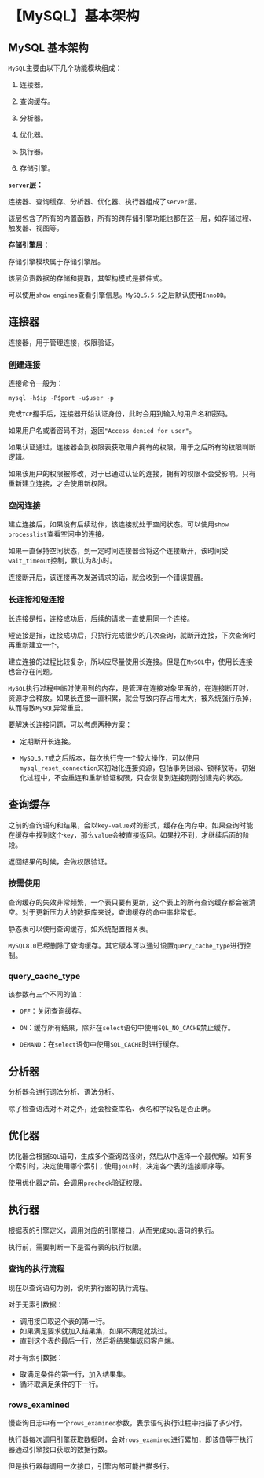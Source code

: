 # 【MySQL】基本架构


## MySQL 基本架构

`MySQL`主要由以下几个功能模块组成：

1. 连接器。

2. 查询缓存。

3. 分析器。

4. 优化器。

5. 执行器。

6. 存储引擎。

**`server`层：**

连接器、查询缓存、分析器、优化器、执行器组成了`server`层。

该层包含了所有的内置函数，所有的跨存储引擎功能也都在这一层，如存储过程、触发器、视图等。

**存储引擎层：**

存储引擎模块属于存储引擎层。

该层负责数据的存储和提取，其架构模式是插件式。

可以使用`show engines`查看引擎信息。`MySQL5.5.5`之后默认使用`InnoDB`。


## 连接器

连接器，用于管理连接，权限验证。

### 创建连接

连接命令一般为：

```shell
mysql -h$ip -P$port -u$user -p
```

完成`TCP`握手后，连接器开始认证身份，此时会用到输入的用户名和密码。

如果用户名或者密码不对，返回`"Access denied for user"`。

如果认证通过，连接器会到权限表获取用户拥有的权限，用于之后所有的权限判断逻辑。

如果该用户的权限被修改，对于已通过认证的连接，拥有的权限不会受影响。只有重新建立连接，才会使用新权限。

### 空闲连接

建立连接后，如果没有后续动作，该连接就处于空闲状态。可以使用`show processlist`查看空闲中的连接。

如果一直保持空闲状态，到一定时间连接器会将这个连接断开，该时间受`wait_timeout`控制，默认为8小时。

连接断开后，该连接再次发送请求的话，就会收到一个错误提醒。

### 长连接和短连接

长连接是指，连接成功后，后续的请求一直使用同一个连接。

短链接是指，连接成功后，只执行完成很少的几次查询，就断开连接，下次查询时再重新建立一个。

建立连接的过程比较复杂，所以应尽量使用长连接。但是在`MySQL`中，使用长连接也会存在问题。

`MySQL`执行过程中临时使用到的内存，是管理在连接对象里面的，在连接断开时，资源才会释放。如果长连接一直积累，就会导致内存占用太大，被系统强行杀掉，从而导致`MySQL`异常重启。

要解决长连接问题，可以考虑两种方案：

- 定期断开长连接。

- `MySQL5.7`或之后版本，每次执行完一个较大操作，可以使用`mysql_reset_connection`来初始化连接资源，包括事务回滚、锁释放等。初始化过程中，不会重连和重新验证权限，只会恢复到连接刚刚创建完的状态。


## 查询缓存

之前的查询语句和结果，会以`key-value`对的形式，缓存在内存中。如果查询时能在缓存中找到这个`key`，那么`value`会被直接返回。如果找不到，才继续后面的阶段。

返回结果的时候，会做权限验证。

### 按需使用

查询缓存的失效非常频繁，一个表只要有更新，这个表上的所有查询缓存都会被清空。对于更新压力大的数据库来说，查询缓存的命中率非常低。

静态表可以使用查询缓存，如系统配置相关表。

`MySQL8.0`已经删除了查询缓存。其它版本可以通过设置`query_cache_type`进行控制。

### query_cache_type

该参数有三个不同的值：

- `OFF`：关闭查询缓存。

- `ON`：缓存所有结果，除非在`select`语句中使用`SQL_NO_CACHE`禁止缓存。

- `DEMAND`：在`select`语句中使用`SQL_CACHE`时进行缓存。


## 分析器

分析器会进行词法分析、语法分析。

除了检查语法对不对之外，还会检查库名、表名和字段名是否正确。


## 优化器

优化器会根据`SQL`语句，生成多个查询路径树，然后从中选择一个最优解。如有多个索引时，决定使用哪个索引；使用`join`时，决定各个表的连接顺序等。

使用优化器之前，会调用`precheck`验证权限。


## 执行器

根据表的引擎定义，调用对应的引擎接口，从而完成`SQL`语句的执行。

执行前，需要判断一下是否有表的执行权限。

### 查询的执行流程

现在以查询语句为例，说明执行器的执行流程。

对于无索引数据：

- 调用接口取这个表的第一行。
- 如果满足要求就加入结果集，如果不满足就跳过。
- 直到这个表的最后一行，然后将结果集返回客户端。

对于有索引数据：

- 取满足条件的第一行，加入结果集。
- 循环取满足条件的下一行。

### rows_examined

慢查询日志中有一个`rows_examined`参数，表示语句执行过程中扫描了多少行。

执行器每次调用引擎获取数据时，会对`rows_examined`进行累加，即该值等于执行器通过引擎接口获取的数据行数。

但是执行器每调用一次接口，引擎内部可能扫描多行。

